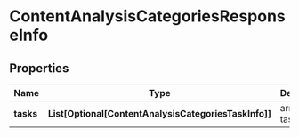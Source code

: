 # ContentAnalysisCategoriesResponseInfo


## Properties

| Name | Type | Description | Notes |
|------------ | ------------- | ------------- | -------------|
**tasks** | **List[Optional[ContentAnalysisCategoriesTaskInfo]]** | array of tasks |[optional]|